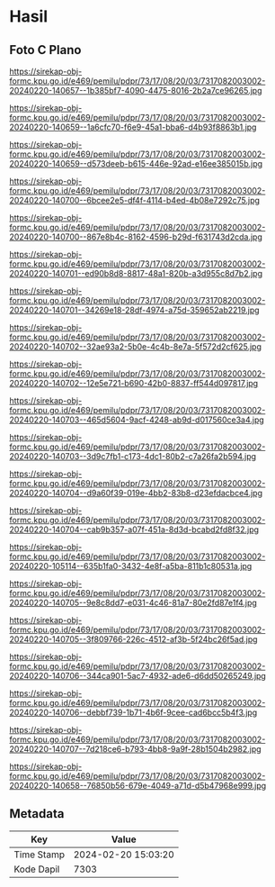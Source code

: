 # Hasil

## Foto C Plano

https://sirekap-obj-formc.kpu.go.id/e469/pemilu/pdpr/73/17/08/20/03/7317082003002-20240220-140657--1b385bf7-4090-4475-8016-2b2a7ce96265.jpg

https://sirekap-obj-formc.kpu.go.id/e469/pemilu/pdpr/73/17/08/20/03/7317082003002-20240220-140659--1a6cfc70-f6e9-45a1-bba6-d4b93f8863b1.jpg

https://sirekap-obj-formc.kpu.go.id/e469/pemilu/pdpr/73/17/08/20/03/7317082003002-20240220-140659--d573deeb-b615-446e-92ad-e16ee385015b.jpg

https://sirekap-obj-formc.kpu.go.id/e469/pemilu/pdpr/73/17/08/20/03/7317082003002-20240220-140700--6bcee2e5-df4f-4114-b4ed-4b08e7292c75.jpg

https://sirekap-obj-formc.kpu.go.id/e469/pemilu/pdpr/73/17/08/20/03/7317082003002-20240220-140700--867e8b4c-8162-4596-b29d-f631743d2cda.jpg

https://sirekap-obj-formc.kpu.go.id/e469/pemilu/pdpr/73/17/08/20/03/7317082003002-20240220-140701--ed90b8d8-8817-48a1-820b-a3d955c8d7b2.jpg

https://sirekap-obj-formc.kpu.go.id/e469/pemilu/pdpr/73/17/08/20/03/7317082003002-20240220-140701--34269e18-28df-4974-a75d-359652ab2219.jpg

https://sirekap-obj-formc.kpu.go.id/e469/pemilu/pdpr/73/17/08/20/03/7317082003002-20240220-140702--32ae93a2-5b0e-4c4b-8e7a-5f572d2cf625.jpg

https://sirekap-obj-formc.kpu.go.id/e469/pemilu/pdpr/73/17/08/20/03/7317082003002-20240220-140702--12e5e721-b690-42b0-8837-ff544d097817.jpg

https://sirekap-obj-formc.kpu.go.id/e469/pemilu/pdpr/73/17/08/20/03/7317082003002-20240220-140703--465d5604-9acf-4248-ab9d-d017560ce3a4.jpg

https://sirekap-obj-formc.kpu.go.id/e469/pemilu/pdpr/73/17/08/20/03/7317082003002-20240220-140703--3d9c7fb1-c173-4dc1-80b2-c7a26fa2b594.jpg

https://sirekap-obj-formc.kpu.go.id/e469/pemilu/pdpr/73/17/08/20/03/7317082003002-20240220-140704--d9a60f39-019e-4bb2-83b8-d23efdacbce4.jpg

https://sirekap-obj-formc.kpu.go.id/e469/pemilu/pdpr/73/17/08/20/03/7317082003002-20240220-140704--cab9b357-a07f-451a-8d3d-bcabd2fd8f32.jpg

https://sirekap-obj-formc.kpu.go.id/e469/pemilu/pdpr/73/17/08/20/03/7317082003002-20240220-105114--635b1fa0-3432-4e8f-a5ba-811b1c80531a.jpg

https://sirekap-obj-formc.kpu.go.id/e469/pemilu/pdpr/73/17/08/20/03/7317082003002-20240220-140705--9e8c8dd7-e031-4c46-81a7-80e2fd87e1f4.jpg

https://sirekap-obj-formc.kpu.go.id/e469/pemilu/pdpr/73/17/08/20/03/7317082003002-20240220-140705--3f809766-226c-4512-af3b-5f24bc26f5ad.jpg

https://sirekap-obj-formc.kpu.go.id/e469/pemilu/pdpr/73/17/08/20/03/7317082003002-20240220-140706--344ca901-5ac7-4932-ade6-d6dd50265249.jpg

https://sirekap-obj-formc.kpu.go.id/e469/pemilu/pdpr/73/17/08/20/03/7317082003002-20240220-140706--debbf739-1b71-4b6f-9cee-cad6bcc5b4f3.jpg

https://sirekap-obj-formc.kpu.go.id/e469/pemilu/pdpr/73/17/08/20/03/7317082003002-20240220-140707--7d218ce6-b793-4bb8-9a9f-28b1504b2982.jpg

https://sirekap-obj-formc.kpu.go.id/e469/pemilu/pdpr/73/17/08/20/03/7317082003002-20240220-140658--76850b56-679e-4049-a71d-d5b47968e999.jpg


## Metadata

| Key        | Value               |
| ---------- | ------------------- |
| Time Stamp | 2024-02-20 15:03:20 |
| Kode Dapil | 7303                |




